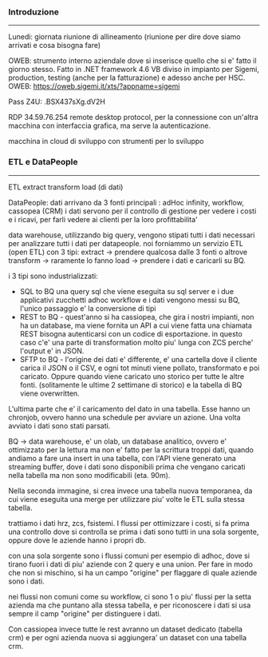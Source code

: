### Introduzione
---
Lunedi: giornata riunione di allineamento (riunione per dire dove siamo arrivati e cosa bisogna fare)

OWEB: strumento interno aziendale dove si inserisce quello che si e' fatto il giorno stesso. Fatto in .NET framework 4.6 VB
	diviso in impianto per Sigemi, production, testing (anche per la fatturazione) e adesso anche per HSC.
OWEB: https://oweb.sigemi.it/xts/?appname=sigemi

Pass Z4U: .BSX437sXg.dV2H

RDP 34.59.76.254 remote desktop protocol, per la connessione con un'altra macchina con interfaccia grafica, ma serve la autenticazione.

macchina in cloud di sviluppo con strumenti per lo sviluppo
### ETL e DataPeople
---
ETL extract transform load (di dati)

DataPeople: 
dati arrivano da 3 fonti principali : adHoc infinity, workflow, cassopea (CRM)
i dati servono per il controllo di gestione per vedere i costi e i ricavi, per farli vedere ai clienti per la loro profittabilita'

data warehouse, utilizzando big query, vengono stipati tutti i dati necessari per analizzare tutti i dati per datapeople.
noi forniammo un servizio ETL (open ETL) con 3 tipi:
extract -> prendere qualcosa dalle 3 fonti o altrove
transform -> raramente lo fanno
load -> prendere i dati e caricarli su BQ.

i 3 tipi sono industrializzati:
- SQL to BQ una query sql che viene eseguita su sql server e i due applicativi zucchetti adhoc workflow e i dati vengono messi su BQ, l'unico passaggio e' la conversione di tipi
- REST to BQ - quest'anno si ha cassiopea, che gira i nostri impianti, non ha un database, ma viene fornita un API a cui viene fatta una chiamata REST bisogna autenticarsi con un codice di esportazione. in questo caso c'e' una parte di transformation molto piu' lunga con ZCS perche' l'output e' in JSON.
- SFTP to BQ - l'origine dei dati e' differente, e' una cartella dove il cliente carica il JSON o il CSV, e ogni tot minuti viene pollato, transformato e poi caricato. Oppure quando viene caricato uno storico per tutte le altre fonti. (solitamente le ultime 2 settimane di storico) e la tabella di BQ viene overwritten.

L'ultima parte che e' il caricamento del dato in una tabella. Esse hanno un chronjob, ovvero hanno una schedule per avviare un azione. Una volta avviato i dati sono stati parsati.

BQ -> data warehouse, e' un olab, un database analitico, ovvero e' ottimizzato per la lettura ma non e' fatto per la scrittura troppi dati, quando andiamo a fare una insert in una tabella, con l'API viene generato una streaming buffer, dove i dati sono disponibili prima che vengano caricati nella tabella ma non sono modificabili (eta. 90m).

Nella seconda immagine, si crea invece una tabella nuova temporanea, da cui viene eseguita una merge per utilizzare piu' volte le ETL sulla stessa tabella.

trattiamo i dati hrz, zcs, fsistemi. I flussi per ottimizzare i costi, si fa prima una controllo dove si controlla se prima i dati sono tutti in una sola sorgente, oppure dove le aziende hanno i propri db.

con una sola sorgente sono i flussi comuni per esempio di adhoc, dove si tirano fuori i dati di piu' aziende con 2 query e una union. Per fare in modo che non si mischino, si ha un campo "origine" per flaggare di quale aziende sono i dati.

nei flussi non comuni come su workflow, ci sono 1 o piu' flussi per la setta azienda ma che puntano alla stessa tabella, e per riconoscere i dati si usa sempre il camp "origine" per distinguere i dati.

Con cassiopea invece tutte le rest avranno un dataset dedicato (tabella crm) e per ogni azienda nuova si aggiungera' un dataset con una tabella crm.